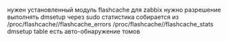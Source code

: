 нужен установленный модуль flashcache
для zabbix нужно разрешение выполнять dmsetup через sudo
статистика собирается из 
    /proc/flashcache/<volname>/flashcache_errors 
    /proc/flashcache/<volname>/flashcache_stats
    dmsetup table <dm-name>
есть авто-обнаружение томов
